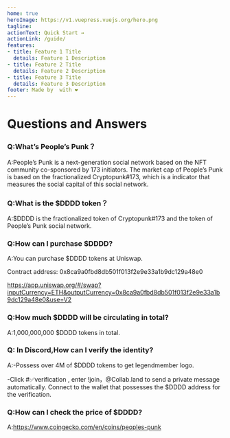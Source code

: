 ```yaml
---
home: true
heroImage: https://v1.vuepress.vuejs.org/hero.png
tagline: 
actionText: Quick Start →
actionLink: /guide/
features:
- title: Feature 1 Title
  details: Feature 1 Description
- title: Feature 2 Title
  details: Feature 2 Description
- title: Feature 3 Title
  details: Feature 3 Description
footer: Made by  with ❤️
---
```

# Questions and Answers

### Q:What’s People’s Punk？
A:People’s Punk is a next-generation social network based on the NFT community co-sponsored by 173 initiators. The market cap of People’s Punk is based on the fractionalized Cryptopunk#173, which is a indicator that measures the social capital of this social network.

### Q:What is the $DDDD token？
A:$DDDD is the fractionalized token of Cryptopunk#173 and the token of People’s Punk social network.

### Q:How can I purchase $DDDD?
A:You can purchase $DDDD tokens at Uniswap.
 
Contract address: 0x8ca9a0fbd8db501f013f2e9e33a1b9dc129a48e0

https://app.uniswap.org/#/swap?inputCurrency=ETH&outputCurrency=0x8ca9a0fbd8db501f013f2e9e33a1b9dc129a48e0&use=V2

### Q:How much $DDDD will be circulating in total?
A:1,000,000,000 $DDDD tokens in total. 


### Q: In Discord,How can I verify the identity?
A:-Possess over 4M of $DDDD tokens to get legendmember logo.

-Click #✅verification , enter !join，@Collab.land  to send a private message automatically. Connect to the wallet that possesses the $DDDD address for the verification.

### Q:How can I check the price of $DDDD?
A:https://www.coingecko.com/en/coins/peoples-punk